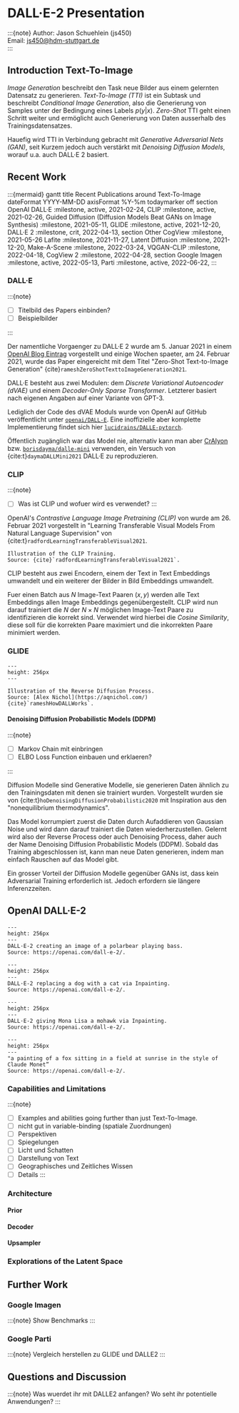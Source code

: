 # DALL·E-2 Presentation

:::{note}
Author: Jason Schuehlein (js450)  
Email: [js450@hdm-stuttgart.de](mailto:js450@hdm-stuttgart.de)  
:::

## Introduction Text-To-Image

*Image Generation* beschreibt den Task neue Bilder aus einem gelernten
Datensatz zu generieren. *Text-To-Image (TTI)* ist ein Subtask und beschreibt
*Conditional Image Generation*, also die Generierung von Samples
unter der Bedingung eines Labels $p(y|x)$.
*Zero-Shot* TTI geht einen Schritt weiter und ermöglicht auch
Generierung von Daten ausserhalb des Trainingsdatensatzes.

Hauefig wird TTI in Verbindung gebracht mit *Generative Adversarial Nets (GAN)*,
seit Kurzem jedoch auch verstärkt mit *Denoising Diffusion Models*,
worauf u.a. auch DALL·E 2 basiert.

## Recent Work

:::{mermaid}
gantt
    title Recent Publications around Text-To-Image
    dateFormat  YYYY-MM-DD
    axisFormat  %Y-%m
    todaymarker off
    section OpenAI
        DALL·E              :milestone, active, 2021-02-24,
        CLIP                :milestone, active, 2021-02-26,
        Guided Diffusion (Diffusion Models Beat GANs on Image Synthesis) :milestone, 2021-05-11,
        GLIDE               :milestone, active, 2021-12-20,
        DALL·E 2            :milestone, crit, 2022-04-13,
    section Other
        CogView             :milestone, 2021-05-26
        Lafite              :milestone, 2021-11-27,
        Latent Diffusion    :milestone, 2021-12-20,
        Make-A-Scene        :milestone, 2022-03-24,
        VQGAN-CLIP          :milestone, 2022-04-18,
        CogView 2           :milestone, 2022-04-28,
    section Google
        Imagen              :milestone, active, 2022-05-13,
        Parti               :milestone, active, 2022-06-22,
:::

### DALL·E

:::{note}

- [ ] Titelbild des Papers einbinden?
- [ ] Beispielbilder

:::

Der namentliche Vorgaenger zu DALL·E 2 wurde am 5. Januar 2021 in einem
[OpenAI Blog Eintrag](https://openai.com/blog/dall-e/) vorgestellt und
einige Wochen spaeter, am 24. Februar 2021, wurde das Paper eingereicht mit dem Titel
"Zero-Shot Text-to-Image Generation" {cite}`rameshZeroShotTexttoImageGeneration2021`.

DALL·E besteht aus zwei Modulen: dem *Discrete Variational Autoencoder (dVAE)*
und einem *Decoder-Only Sparse Transformer*. Letzterer basiert nach
eigenen Angaben auf einer Variante von GPT-3.

Lediglich der Code des dVAE Moduls wurde von OpenAI auf GitHub
veröffentlicht unter [`openai/DALL-E`](https://github.com/openai/DALL-E).
Eine inoffizielle aber komplette Implementierung findet sich hier
[`lucidrains/DALLE-pytorch`](https://github.com/lucidrains/DALLE-pytorch).

Öffentlich zugänglich war das Model nie, alternativ kann man aber
[CrAIyon](https://www.craiyon.com) bzw. [`borisdayma/dalle-mini`](https://github.com/borisdayma/dalle-mini)
verwenden, ein Versuch von {cite:t}`daymaDALLMini2021` DALL·E zu reproduzieren.

### CLIP

:::{note}

- [ ] Was ist CLIP und wofuer wird es verwendet?
:::

OpenAI's *Contrastive Language Image Pretraining (CLIP)* von wurde am 26.
Februar 2021 vorgestellt in
"Learning Transferable Visual Models From Natural Language Supervision"
von {cite:t}`radfordLearningTransferableVisual2021`.

```{figure} attachments/clip-overview-a.svg
Illustration of the CLIP Training.  
Source: {cite}`radfordLearningTransferableVisual2021`.
```

CLIP besteht aus zwei Encodern, einem der Text in Text Embeddings
umwandelt und ein weiterer der Bilder in Bild Embeddings umwandelt.

Fuer einen Batch aus $N$ Image-Text Paaren $(x,y)$ werden alle
Text Embeddings allen Image Embeddings gegenübergestellt.
CLIP wird nun darauf trainiert die $N$ der $N \times N$ möglichen
Image-Text Paare zu identifizieren die korrekt sind.
Verwendet wird hierbei die *Cosine Similarity*, diese soll für die
korrekten Paare maximiert und die inkorrekten Paare minimiert werden.

### GLIDE

```{figure} attachments/diffusion.gif
---
height: 256px
---

Illustration of the Reverse Diffusion Process.  
Source: [Alex Nichol](https://aqnichol.com/) {cite}`rameshHowDALLWorks`.
```

#### Denoising Diffusion Probabilistic Models (DDPM)

:::{note}

- [ ] Markov Chain mit einbringen
- [ ] ELBO Loss Function einbauen und erklaeren?

:::

Diffusion Modelle sind Generative Modelle, sie generieren Daten ähnlich
zu den Trainingsdaten mit denen sie trainiert wurden.
Vorgestellt wurden sie von {cite:t}`hoDenoisingDiffusionProbabilistic2020`
mit Inspiration aus den "nonequilibrium thermodynamics".

Das Model korrumpiert zuerst die Daten durch Aufaddieren von
Gaussian Noise und wird dann darauf trainiert die Daten wiederherzustellen.
Gelernt wird also der Reverse Process oder auch Denoising Process, daher
auch der Name Denoising Diffusion Probabilistic Models (DDPM).
Sobald das Training abgeschlossen ist, kann man neue Daten generieren,
indem man einfach Rauschen auf das Model gibt.

Ein grosser Vorteil der Diffusion Modelle gegenüber GANs ist, dass
kein Adversarial Training erforderlich ist. Jedoch erfordern sie
längere Inferenzzeiten.

## OpenAI DALL·E-2

```{figure} attachments/dalle2explained_polarbear.gif
---
height: 256px
---
DALL·E-2 creating an image of a polarbear playing bass.  
Source: https://openai.com/dall-e-2/.
```

```{figure} attachments/dalle2explained_cat_inpainting.gif
---
height: 256px
---
DALL·E-2 replacing a dog with a cat via Inpainting.  
Source: https://openai.com/dall-e-2/.
```

```{figure} attachments/dalle2explained_mona_inpainting.gif
---
height: 256px
---
DALL·E-2 giving Mona Lisa a mohawk via Inpainting.  
Source: https://openai.com/dall-e-2/.
```

```{figure} attachments/dalle1vs2.png
---
height: 256px
---
"a painting of a fox sitting in a field at sunrise in the style of
Claude Monet”  
Source: https://openai.com/dall-e-2/.
```

### Capabilities and Limitations

:::{note}

- [ ] Examples and abilities going further than just Text-To-Image.
- [ ] nicht gut in variable-binding (spatiale Zuordnungen)
- [ ] Perspektiven
- [ ] Spiegelungen
- [ ] Licht und Schatten
- [ ] Darstellung von Text
- [ ] Geographisches und Zeitliches Wissen
- [ ] Details
:::

### Architecture

#### Prior

#### Decoder

#### Upsampler

### Explorations of the Latent Space

## Further Work

### Google Imagen

:::{note}
Show Benchmarks
:::

### Google Parti

:::{note}
Vergleich herstellen zu GLIDE und DALLE2
:::

## Questions and Discussion

:::{note}
Was wuerdet ihr mit DALLE2 anfangen?
Wo seht ihr potentielle Anwendungen?
:::
